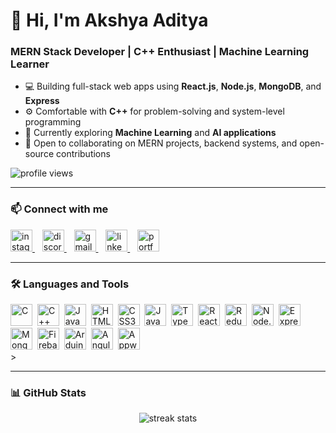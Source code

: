 # 👋 Hi, I'm Akshya Aditya

### MERN Stack Developer | C++ Enthusiast | Machine Learning Learner

- 💻 Building full-stack web apps using **React.js**, **Node.js**, **MongoDB**, and **Express**
- ⚙️ Comfortable with **C++** for problem-solving and system-level programming
- 🤖 Currently exploring **Machine Learning** and **AI applications**
- 🌱 Open to collaborating on MERN projects, backend systems, and open-source contributions

<p align="left">
  <img src="https://komarev.com/ghpvc/?username=yashlikestocode&label=Profile%20views&color=0e75b6&style=flat" alt="profile views" />
</p>

---

### 📫 Connect with me

<div align="left">
  <a href="https://www.instagram.com/yashanywaysss" target="_blank">
    <img src="https://img.shields.io/static/v1?message=Instagram&logo=instagram&label=&color=E4405F&logoColor=white&labelColor=&style=for-the-badge" height="35" alt="instagram logo" />
  </a>&nbsp;&nbsp;
  <a href="https://discordapp.com/users/blissofsolitude" target="_blank">
    <img src="https://img.shields.io/static/v1?message=Discord&logo=discord&label=&color=7289DA&logoColor=white&labelColor=&style=for-the-badge" height="35" alt="discord logo" />
  </a>&nbsp;&nbsp;
  <a href="mailto:akshyaaditya1@gmail.com" target="_blank">
    <img src="https://img.shields.io/static/v1?message=Gmail&logo=gmail&label=&color=D14836&logoColor=white&labelColor=&style=for-the-badge" height="35" alt="gmail logo" />
  </a>&nbsp;&nbsp;
  <a href="https://www.linkedin.com/in/yourlinkedinusername" target="_blank">
    <img src="https://img.shields.io/static/v1?message=LinkedIn&logo=linkedin&label=&color=0077B5&logoColor=white&labelColor=&style=for-the-badge" height="35" alt="linkedin logo" />
  </a>&nbsp;&nbsp;
  <a href="https://akshyacodes.info" target="_blank">
    <img src="https://img.shields.io/static/v1?message=Portfolio&logo=web&label=&color=000000&logoColor=white&labelColor=&style=for-the-badge" height="35" alt="portfolio" />
  </a>
</div>

---

### 🛠️ Languages and Tools

<div align="left">
  <img src="https://img.shields.io/badge/C-00599C?style=for-the-badge&logo=c&logoColor=white" height="35" alt="C" />&nbsp;
  <img src="https://img.shields.io/badge/C++-00599C?style=for-the-badge&logo=c%2B%2B&logoColor=white" height="35" alt="C++" />&nbsp;
  <img src="https://img.shields.io/badge/Java-007396?style=for-the-badge&logo=java&logoColor=white" height="35" alt="Java" />&nbsp;
  <img src="https://img.shields.io/badge/HTML5-E34F26?style=for-the-badge&logo=html5&logoColor=white" height="35" alt="HTML5" />&nbsp;
  <img src="https://img.shields.io/badge/CSS3-1572B6?style=for-the-badge&logo=css3&logoColor=white" height="35" alt="CSS3" />&nbsp;
  <img src="https://img.shields.io/badge/JavaScript-F7DF1E?style=for-the-badge&logo=javascript&logoColor=black" height="35" alt="JavaScript" />&nbsp;
  <img src="https://img.shields.io/badge/TypeScript-3178C6?style=for-the-badge&logo=typescript&logoColor=white" height="35" alt="TypeScript" />&nbsp;
  <img src="https://img.shields.io/badge/React-20232A?style=for-the-badge&logo=react&logoColor=61DAFB" height="35" alt="React" />&nbsp;
  <img src="https://img.shields.io/badge/Redux-764ABC?style=for-the-badge&logo=redux&logoColor=white" height="35" alt="Redux" />&nbsp;
  <img src="https://img.shields.io/badge/Node.js-339933?style=for-the-badge&logo=node.js&logoColor=white" height="35" alt="Node.js" />&nbsp;
  <img src="https://img.shields.io/badge/Express.js-000000?style=for-the-badge&logo=express&logoColor=white" height="35" alt="Express.js" />&nbsp;
  <img src="https://img.shields.io/badge/MongoDB-47A248?style=for-the-badge&logo=mongodb&logoColor=white" height="35" alt="MongoDB" />&nbsp;
  <img src="https://img.shields.io/badge/Firebase-FFCA28?style=for-the-badge&logo=firebase&logoColor=black" height="35" alt="Firebase" />&nbsp;
  <img src="https://img.shields.io/badge/Arduino-00979D?style=for-the-badge&logo=arduino&logoColor=white" height="35" alt="Arduino" />&nbsp;
  <img src="https://img.shields.io/badge/Angular-DD0031?style=for-the-badge&logo=angular&logoColor=white" height="35" alt="Angular" />&nbsp;
  <img src="https://img.shields.io/badge/Appwrite-F02E65?style=for-the-badge&logo=appwrite&logoColor=white" height="35" alt="Appwrite" />
</div>
>

---

### 📊 GitHub Stats

<p align="center">
  <img src="https://github-readme-streak-stats.herokuapp.com/?user=yashlikestocode" alt="streak stats" />
</p>
